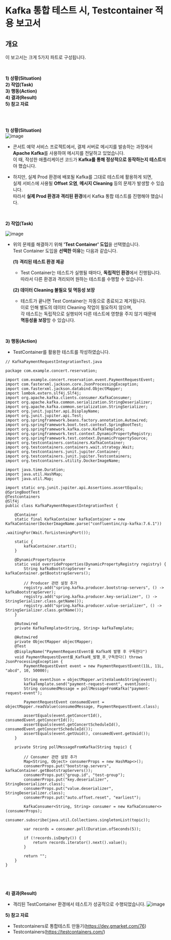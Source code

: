 # Kafka 통합 테스트 시, Testcontainer 적용 보고서 

## 개요

이 보고서는 크게 5가지 파트로 구성됩니다.

<br> 
  
**1) 상황(Situation)** <br>
**2) 작업(Task)** <br>
**3) 행동(Action)** <br> 
**4) 결과(Result)** <br>
**5) 참고 자료** <br>

<br> 
<br> 


**1) 상황(Situation)** <br> 
![image](https://github.com/user-attachments/assets/ec7f68d7-064a-47e6-9917-fbdacf61df03)

- 콘서트 예약 서비스 프로젝트에서, 결제 서버로 메시지를 발송하는 과정에서<br> 
  **Apache Kafka**를 사용하여 메시지를 전달하고 있었습니다. <br> 
  이 때, 작성한 애플리케이션 코드가 **Kafka를 통해 정상적으로 동작하는지 테스트**해야 했습니다. <br>

- 하지만, 실제 Prod 환경에 배포될 Kafka를 그대로 테스트에 활용하게 되면, <br> 
  실제 서비스에 사용될 **Offset 오염**, **메시지 Cleaning**  등의 문제가 발생할 수 있습니다. <br>
  따라서 **실제 Prod 환경과 격리된 환경**에서 Kafka 통합 테스트를 진행해야 했습니다. <br>


<br> 

**2) 작업(Task)** <br>

![image](https://github.com/user-attachments/assets/98077e89-2c1d-42b3-80ec-3ff38924f5d5)

- 위의 문제를 해결하기 위해 **'Test Container' 도입**을 선택했습니다. <br> 
  Test Container 도입을 **선택한 이유**는 다음과 같습니다.

  **(1) 격리된 테스트 환경 제공**
  - Test Container는 테스트가 실행될 때마다, **독립적인 환경**에서 진행됩니다. <br>
    따라서 다른 환경과 격리되어 원하는 테스트를 수행할 수 있습니다. <br>

  **(2) 데이터 Cleaning 불필요 및 멱등성 보장**
  - 테스트가 끝나면 Test Container는 자동으로 종료되고 제거됩니다. <br>
    이로 인해 별도의 데이터 Cleaning 작업이 필요하지 않으며, <br>
    각 테스트는 독립적으로 실행되어 다른 테스트에 영향을 주지 않기 때문에 <br>
    **멱등성을 보장**할 수 있습니다. <br> 


<br> 


**3) 행동(Action)** <br>

- TestContainer를 활용한 테스트를 작성하였습니다.

```
// KafkaPaymentRequestIntegrationTest.java

package com.example.concert.reservation;

import com.example.concert.reservation.event.PaymentRequestEvent;
import com.fasterxml.jackson.core.JsonProcessingException;
import com.fasterxml.jackson.databind.ObjectMapper;
import lombok.extern.slf4j.Slf4j;
import org.apache.kafka.clients.consumer.KafkaConsumer;
import org.apache.kafka.common.serialization.StringDeserializer;
import org.apache.kafka.common.serialization.StringSerializer;
import org.junit.jupiter.api.DisplayName;
import org.junit.jupiter.api.Test;
import org.springframework.beans.factory.annotation.Autowired;
import org.springframework.boot.test.context.SpringBootTest;
import org.springframework.kafka.core.KafkaTemplate;
import org.springframework.test.context.DynamicPropertyRegistry;
import org.springframework.test.context.DynamicPropertySource;
import org.testcontainers.containers.KafkaContainer;
import org.testcontainers.containers.wait.strategy.Wait;
import org.testcontainers.junit.jupiter.Container;
import org.testcontainers.junit.jupiter.Testcontainers;
import org.testcontainers.utility.DockerImageName;

import java.time.Duration;
import java.util.HashMap;
import java.util.Map;

import static org.junit.jupiter.api.Assertions.assertEquals;
@SpringBootTest
@Testcontainers
@Slf4j
public class KafkaPaymentRequestIntegrationTest {

    @Container
    static final KafkaContainer kafkaContainer = new KafkaContainer(DockerImageName.parse("confluentinc/cp-kafka:7.6.1"))
                                                                          .waitingFor(Wait.forListeningPort());

    static {
        kafkaContainer.start();
    }

    @DynamicPropertySource
    static void overrideProperties(DynamicPropertyRegistry registry) {
        String kafkaBootstrapServer = kafkaContainer.getBootstrapServers(); 

        // Producer 관련 설정 추가
        registry.add("spring.kafka.producer.bootstrap-servers", () -> kafkaBootstrapServer);
        registry.add("spring.kafka.producer.key-serializer", () -> StringSerializer.class.getName());
        registry.add("spring.kafka.producer.value-serializer", () -> StringSerializer.class.getName());
    }

    @Autowired
    private KafkaTemplate<String, String> kafkaTemplate;

    @Autowired
    private ObjectMapper objectMapper;
    @Test
    @DisplayName("PaymentRequestEvent를 Kafka에 발행 후 구독한다")
    void PaymentRequestEvent를_Kafka에_발행_후_구독한다() throws JsonProcessingException {
        PaymentRequestEvent event = new PaymentRequestEvent(11L, 11L, "abcd", 10, 50000);

        String eventJson = objectMapper.writeValueAsString(event);
        kafkaTemplate.send("payment-request-event", eventJson);
        String consumedMessage = pollMessageFromKafka("payment-request-event");

        PaymentRequestEvent consumedEvent = objectMapper.readValue(consumedMessage, PaymentRequestEvent.class);

        assertEquals(event.getConcertId(), consumedEvent.getConcertId());
        assertEquals(event.getConcertScheduleId(), consumedEvent.getConcertScheduleId());
        assertEquals(event.getUuid(), consumedEvent.getUuid());
    }

    private String pollMessageFromKafka(String topic) {

        // Consumer 관련 설정 추가 
        Map<String, Object> consumerProps = new HashMap<>();
        consumerProps.put("bootstrap.servers", kafkaContainer.getBootstrapServers());
        consumerProps.put("group.id", "test-group");
        consumerProps.put("key.deserializer", StringDeserializer.class);
        consumerProps.put("value.deserializer", StringDeserializer.class);
        consumerProps.put("auto.offset.reset", "earliest");

        KafkaConsumer<String, String> consumer = new KafkaConsumer<>(consumerProps);
        consumer.subscribe(java.util.Collections.singletonList(topic));

        var records = consumer.poll(Duration.ofSeconds(5));

        if (!records.isEmpty()) {
            return records.iterator().next().value();
        }

        return "";
    }
}





```



**4) 결과(Result)**

- 격리된 TestContainer 환경에서 테스트가 성공적으로 수행되었습니다. 
![image](https://github.com/user-attachments/assets/ff1a032c-7e64-4eaf-b770-7e0e79c799d7)



**5) 참고 자료**
- Testcontainers로 통합테스트 만들기(https://dev.gmarket.com/76)
- Testcontainers(https://testcontainers.com/)



